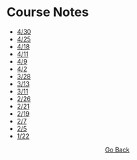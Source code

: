 # Course Notes
- [4/30](https://github.com/cddesja/epsy8266/raw/master/course_materials/notes/30April2019.pdf)
- [4/25](https://github.com/cddesja/epsy8266/raw/master/course_materials/notes/25April2019.pdf)
- [4/18](https://github.com/cddesja/epsy8266/raw/master/course_materials/notes/18April2019.pdf)
- [4/11](https://github.com/cddesja/epsy8266/raw/master/course_materials/notes/11April2019.pdf)
- [4/9](https://github.com/cddesja/epsy8266/raw/master/course_materials/notes/9April2019.pdf) 
- [4/2](https://github.com/cddesja/epsy8266/raw/master/course_materials/notes/2April2019.pdf)
- [3/28](https://github.com/cddesja/epsy8266/raw/master/course_materials/notes/28March2019.pdf)
- [3/13](https://github.com/cddesja/epsy8266/raw/master/course_materials/notes/13March2019.pdf)
- [3/11](https://github.com/cddesja/epsy8266/raw/master/course_materials/notes/11March2019_Notes.pdf)
- [2/26](https://github.com/cddesja/epsy8266/raw/master/course_materials/notes/26feb2019_Notes.pdf)
- [2/21](https://github.com/cddesja/epsy8266/raw/master/course_materials/notes/21feb2019_Notes.pdf)
- [2/19](https://github.com/cddesja/epsy8266/raw/master/course_materials/notes/19feb2019_Notes.pdf)
- [2/7](https://github.com/cddesja/epsy8266/raw/master/course_materials/notes/7feb2019_Notes.pdf)
- [2/5](https://github.com/cddesja/epsy8266/raw/master/course_materials/notes/5Feb2019_Notes.pdf)
- [1/22](https://github.com/cddesja/epsy8266/raw/master/course_materials/notes/22jan2019_Notes.pdf)

<p align="center">
<a href="https://cddesja.github.io/epsy8266">Go Back</a>
</p>